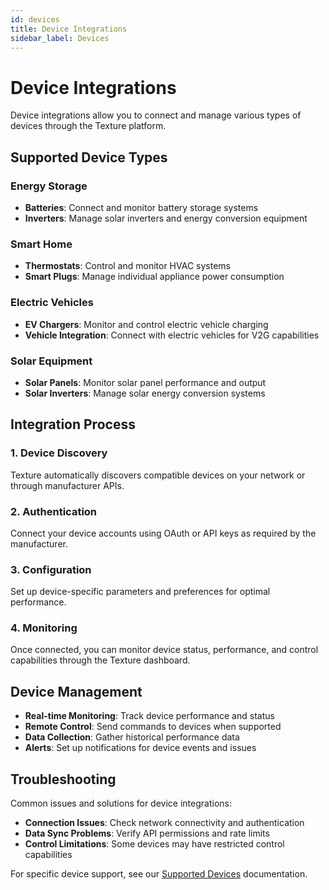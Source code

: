 ```yaml
---
id: devices
title: Device Integrations
sidebar_label: Devices
---
```


# Device Integrations

Device integrations allow you to connect and manage various types of devices through the Texture platform.

## Supported Device Types

### Energy Storage
- **Batteries**: Connect and monitor battery storage systems
- **Inverters**: Manage solar inverters and energy conversion equipment

### Smart Home
- **Thermostats**: Control and monitor HVAC systems
- **Smart Plugs**: Manage individual appliance power consumption

### Electric Vehicles
- **EV Chargers**: Monitor and control electric vehicle charging
- **Vehicle Integration**: Connect with electric vehicles for V2G capabilities

### Solar Equipment
- **Solar Panels**: Monitor solar panel performance and output
- **Solar Inverters**: Manage solar energy conversion systems

## Integration Process

### 1. Device Discovery
Texture automatically discovers compatible devices on your network or through manufacturer APIs.

### 2. Authentication
Connect your device accounts using OAuth or API keys as required by the manufacturer.

### 3. Configuration
Set up device-specific parameters and preferences for optimal performance.

### 4. Monitoring
Once connected, you can monitor device status, performance, and control capabilities through the Texture dashboard.

## Device Management

- **Real-time Monitoring**: Track device performance and status
- **Remote Control**: Send commands to devices when supported
- **Data Collection**: Gather historical performance data
- **Alerts**: Set up notifications for device events and issues

## Troubleshooting

Common issues and solutions for device integrations:

- **Connection Issues**: Check network connectivity and authentication
- **Data Sync Problems**: Verify API permissions and rate limits
- **Control Limitations**: Some devices may have restricted control capabilities

For specific device support, see our [Supported Devices](/integrations/manufacturers/supported-manufacturers) documentation. 